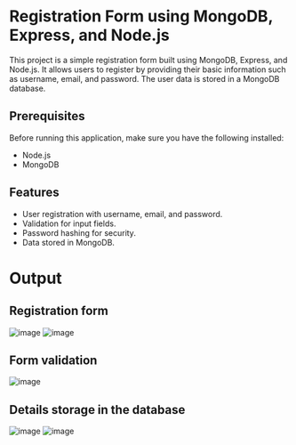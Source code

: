 
# Registration Form using MongoDB, Express, and Node.js

This project is a simple registration form built using MongoDB, Express, and Node.js. It allows users to register by providing their basic information such as username, email, and password. The user data is stored in a MongoDB database.

## Prerequisites

Before running this application, make sure you have the following installed:

- Node.js
- MongoDB

## Features

- User registration with username, email, and password.
- Validation for input fields.
- Password hashing for security.
- Data stored in MongoDB.


# Output
## Registration form

![image](https://github.com/vaishali2822/RegistrationForm/assets/162594672/1709cdd3-c44b-4931-9467-41c6ed587838)
![image](https://github.com/vaishali2822/RegistrationForm/assets/162594672/90209d4d-6ae9-468f-ba2e-10a6ca3c738e)


## Form validation 
![image](https://github.com/vaishali2822/RegistrationForm/assets/162594672/e2feed23-fed3-4e54-a50f-7bbd7587ad1d)

## Details storage in the database
![image](https://github.com/vaishali2822/RegistrationForm/assets/162594672/5bde595f-8340-4b72-bef4-e267c42ef630)
![image](https://github.com/vaishali2822/RegistrationForm/assets/162594672/6626f5d8-2dfe-4af5-bd37-80aec1fdbd3e)



